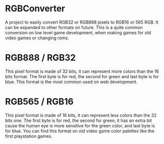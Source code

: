 # RGBConverter
A project to easily convert RGB32 or RGB888 pixels to RGB16 or 565 RGB. It can be expanded to other formats on future.
This is a quite common conversion on low level game development, when making games for old video games or changing roms.
# RGB888 / RGB32
This pixel format is made of 32 bits, it can represent more colors than the 16 bits format.
The first byte is for red, the second for green and last byte is for blue.
This format is the most common used on web development.
# RGB565 / RGB16
This pixel format is made of 16 bits, it can represent less colors than the 32 bits one.
The first byte is for red, the second for green, it has an extra bit cause the human eye is more sensitive for the green color, and last byte is for blue.
You can find this format on old video game color palettes like the first playstation games.
